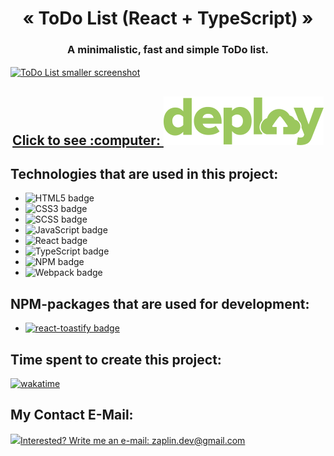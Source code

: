 ﻿<h1 align="center">« ToDo List (React + TypeScript) »</h1>
<h3 align="center">A minimalistic, fast and simple ToDo list.</h3>

<a href="https://github.com/alienat3d/icons-for-github/blob/dev/screenshots/todo-list.webp?raw=true" target="_blank">
  <img src="https://github.com/alienat3d/icons-for-github/blob/dev/screenshots/todo-list-small.webp" alt="ToDo List smaller screenshot" align="center">
</a>
<div align="center"><h2><a href="https://alienat3d.github.io/marcho/" target="_blank">Click to see :computer: <img src="https://github.com/alienat3d/icons-for-github/blob/dev/deploy.svg"></a></h2></div>

## Technologies that are used in this project:

- <img src="https://img.shields.io/badge/HTML5-E34F26?logo=html5&logoColor=fff" alt="HTML5 badge">
- <img src="https://img.shields.io/badge/CSS3-1572B6?logo=css3" alt="CSS3 badge">
- <img src="https://img.shields.io/badge/SCSS-CC6699?logo=sass&logoColor=fff" alt="SCSS badge">
- <img src="https://img.shields.io/badge/JavaScript-F7DF1E?logo=javascript&logoColor=fff" alt="JavaScript badge">
- <img src="https://img.shields.io/badge/React-61DAFB?logo=react" alt="React badge">
- <img src="https://img.shields.io/badge/TypeScript-3178C6?logo=typescript&logoColor=fff" alt="TypeScript badge">
- <img src="https://img.shields.io/badge/NPM-CB3837?logo=npm" alt="NPM badge">
- <img src="https://img.shields.io/badge/Webpack-8DD6F9?logo=webpack&logoColor=fff" alt="Webpack badge">

## NPM-packages that are used for development:

- <a href="https://www.npmjs.com/package/react-toastify" target="_blank"><img src="https://img.shields.io/badge/react-toastify-slategray" alt="react-toastify badge"></a>

## Time spent to create this project:

[![wakatime](https://wakatime.com/badge/user/f37ab12b-d024-4d9e-ae52-28518e6bcaf7/project/59ec7f56-ff46-4a7e-a599-6125e2d4c810.svg)](https://wakatime.com/badge/user/f37ab12b-d024-4d9e-ae52-28518e6bcaf7/project/59ec7f56-ff46-4a7e-a599-6125e2d4c810)

## My Contact E-Mail:

<a href="mailto:zaplin.dev@gmail.com"><img src="https://github.com/alienat3d/icons-for-github/blob/dev/send-email.svg">Interested? Write me an e-mail: zaplin.dev@gmail.com</a>